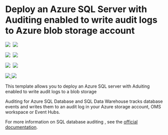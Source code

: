 # Deploy an Azure SQL Server with Auditing enabled to write audit logs to Azure blob storage account

<IMG SRC="https://azbotstorage.blob.core.windows.net/badges/201-sql-auditing-server-policy-to-blob-storage/PublicLastTestDate.svg" />&nbsp;
<IMG SRC="https://azbotstorage.blob.core.windows.net/badges/201-sql-auditing-server-policy-to-blob-storage/PublicDeployment.svg" />&nbsp;

<IMG SRC="https://azbotstorage.blob.core.windows.net/badges/201-sql-auditing-server-policy-to-blob-storage/FairfaxLastTestDate.svg" />&nbsp;
<IMG SRC="https://azbotstorage.blob.core.windows.net/badges/201-sql-auditing-server-policy-to-blob-storage/FairfaxDeployment.svg" />&nbsp;

<IMG SRC="https://azbotstorage.blob.core.windows.net/badges/201-sql-auditing-server-policy-to-blob-storage/BestPracticeResult.svg" />&nbsp;
<IMG SRC="https://azbotstorage.blob.core.windows.net/badges/201-sql-auditing-server-policy-to-blob-storage/CredScanResult.svg" />&nbsp;

<a href="https://portal.azure.com/#create/Microsoft.Template/uri/https%3A%2F%2Fraw.githubusercontent.com%2FAzure%2Fazure-quickstart-templates%2Fmaster%2F201-sql-auditing-server-policy-to-blob-storage%2Fazuredeploy.json" target="_blank">
    <img src="http://azuredeploy.net/deploybutton.png"/>
</a>
<a href="http://armviz.io/#/?load=https%3A%2F%2Fraw.githubusercontent.com%2FAzure%2Fazure-quickstart-templates%2Fmaster%2F201-sql-auditing-server-policy-to-blob-storage%2Fazuredeploy.json" target="_blank">
    <img src="http://armviz.io/visualizebutton.png"/>
</a>

This template allows you to deploy an Azure SQL server with Aduiting enabled to write audit logs to a blob storage 

Auditing for Azure SQL Database and SQL Data Warehouse tracks database events and writes them to an audit log in your Azure storage account, OMS workspace or Event Hubs.

For more information on SQL database auditing , see the [official documentation]( https://docs.microsoft.com/en-us/azure/sql-database/sql-database-auditing).
